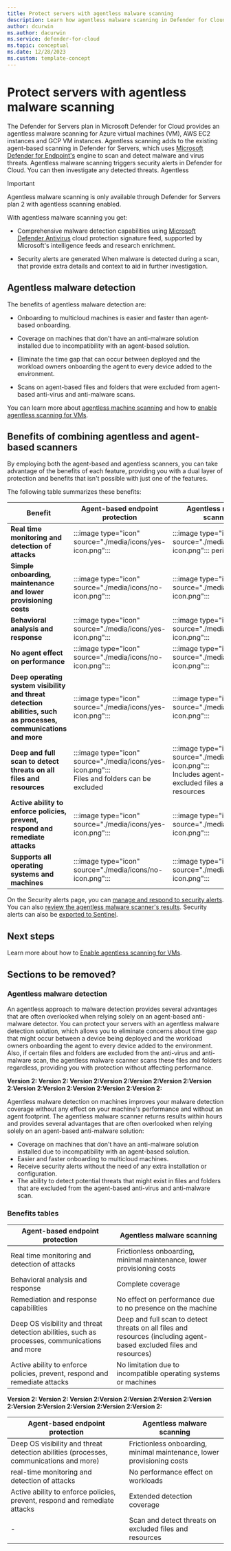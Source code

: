 ```yaml
---
title: Protect servers with agentless malware scanning
description: Learn how agentless malware scanning in Defender for Cloud can protect your virtual machines from malware.
author: dcurwin
ms.author: dacurwin
ms.service: defender-for-cloud
ms.topic: conceptual
ms.date: 12/28/2023
ms.custom: template-concept
---
```


# Protect servers with agentless malware scanning

The Defender for Servers plan in Microsoft Defender for Cloud provides an agentless malware scanning for Azure virtual machines (VM), AWS EC2 instances and GCP VM instances. Agentless scanning adds to the existing agent-based scanning in Defender for Servers, which uses [Microsoft Defender for Endpoint's](integration-defender-for-endpoint.md) engine to scan and detect malware and virus threats. Agentless malware scanning triggers security alerts in Defender for Cloud. You can then investigate any detected threats. Agentless 

> [!IMPORTANT]
> Agentless malware scanning is only available through Defender for Servers plan 2 with agentless scanning enabled.

With agentless malware scanning you get:

- Comprehensive malware detection capabilities using [Microsoft Defender Antivirus](/microsoft-365/security/defender-endpoint/microsoft-defender-antivirus-windows?view=o365-worldwide) cloud protection signature feed, supported by Microsoft's intelligence feeds and research enrichment.

- Security alerts are generated When malware is detected during a scan, that provide extra details and context to aid in further investigation.

## Agentless malware detection

The benefits of agentless malware detection are:

- Onboarding to multicloud machines is easier and faster than agent-based onboarding.

- Coverage on machines that don't have an anti-malware solution installed due to incompatibility with an agent-based solution.

- Eliminate the time gap that can occur between deployed and the workload owners onboarding the agent to every device added to the environment.

- Scans on agent-based files and folders that were excluded from agent-based anti-virus and anti-malware scans.

You can learn more about [agentless machine scanning](concept-agentless-data-collection.md) and how to [enable agentless scanning for VMs](enable-agentless-scanning-vms.md).

## Benefits of combining agentless and agent-based scanners

By employing both the agent-based and agentless scanners, you can take advantage of the benefits of each feature, providing you with a dual layer of protection and benefits that isn't possible with just one of the features.

The following table summarizes these benefits:

| **Benefit** | **Agent-based endpoint protection** |  **Agentless malware scanning** |
|--|--|--|
| **Real time monitoring and detection of attacks** | :::image type="icon" source="./media/icons/yes-icon.png"::: | :::image type="icon" source="./media/icons/no-icon.png"::: periodic only |
| **Simple onboarding, maintenance and lower provisioning costs** | :::image type="icon" source="./media/icons/no-icon.png"::: | :::image type="icon" source="./media/icons/yes-icon.png"::: |
| **Behavioral analysis and response** | :::image type="icon" source="./media/icons/yes-icon.png"::: | :::image type="icon" source="./media/icons/yes-icon.png"::: |
| **No agent effect on performance** | :::image type="icon" source="./media/icons/no-icon.png"::: | :::image type="icon" source="./media/icons/yes-icon.png"::: |
| **Deep operating system visibility and threat detection abilities, such as processes, communications and more** | :::image type="icon" source="./media/icons/yes-icon.png"::: | :::image type="icon" source="./media/icons/yes-icon.png"::: |
| **Deep and full scan to detect threats on all files and resources** | :::image type="icon" source="./media/icons/yes-icon.png"::: <br> Files and folders can be excluded | :::image type="icon" source="./media/icons/yes-icon.png"::: <br> Includes agent-based excluded files and resources |
| **Active ability to enforce policies, prevent, respond and remediate attacks** | :::image type="icon" source="./media/icons/yes-icon.png"::: | :::image type="icon" source="./media/icons/yes-icon.png"::: |
| **Supports all operating systems and machines** | :::image type="icon" source="./media/icons/no-icon.png"::: | :::image type="icon" source="./media/icons/yes-icon.png"::: |

On the Security alerts page, you can [manage and respond to security alerts](managing-and-responding-alerts.md). You can also [review the agentless malware scanner's results](managing-and-responding-alerts.md#review-the-agentless-scans-results). Security alerts can also be [exported to Sentinel](export-to-siem.md).

## Next steps

Learn more about how to [Enable agentless scanning for VMs](enable-agentless-scanning-vms.md).

## Sections to be removed?

### Agentless malware detection

An agentless approach to malware detection provides several advantages that are often overlooked when relying solely on an agent-based anti-malware detector. You can protect your servers with an agentless malware detection solution, which allows you to eliminate concerns about time gap that might occur between a device being deployed and the workload owners onboarding the agent to every device added to the environment. Also, if certain files and folders are excluded from the anti-virus and anti-malware scan, the agentless malware scanner scans these files and folders regardless, providing you with protection without affecting performance.

**Version 2: Version 2: Version 2:Version 2:Version 2:Version 2:Version 2:Version 2:Version 2:Version 2:Version 2:Version 2:**

Agentless malware detection on machines improves your malware detection coverage without any effect on your machine's performance and without an agent footprint. The agentless malware scanner returns results within hours and provides several advantages that are often overlooked when relying solely on an agent-based anti-malware solution:

- Coverage on machines that don't have an anti-malware solution installed due to incompatibility with an agent-based solution.
- Easier and faster onboarding to multicloud machines.
- Receive security alerts without the need of any extra installation or configuration. 
- The ability to detect potential threats that might exist in files and folders that are excluded from the agent-based anti-virus and anti-malware scan.

### Benefits tables

| **Agent-based endpoint protection** | **Agentless malware scanning** |
|--|--|
| Real time monitoring and detection of attacks | Frictionless onboarding, minimal maintenance, lower provisioning costs |
| Behavioral analysis and response | Complete coverage |
| Remediation and response capabilities | No effect on performance due to no presence on the machine |
| Deep OS visibility and threat detection abilities, such as processes, communications and more | Deep and full scan to detect threats on all files and resources (including agent-based excluded files and resources)|
|Active ability to enforce policies, prevent, respond and remediate attacks| No limitation due to incompatible operating systems or machines |

**Version 2: Version 2: Version 2:Version 2:Version 2:Version 2:Version 2:Version 2:Version 2:Version 2:Version 2:Version 2:**

| **Agent-based endpoint protection** | **Agentless malware scanning** |
|--|--|
| Deep OS visibility and threat detection abilities (processes, communications and more) | Frictionless onboarding, minimal maintenance, lower provisioning costs |
| real-time monitoring and detection of attacks | No performance effect on workloads |
| Active ability to enforce policies, prevent, respond and remediate attacks | Extended detection coverage |
| - | Scan and detect threats on excluded files and resources |

